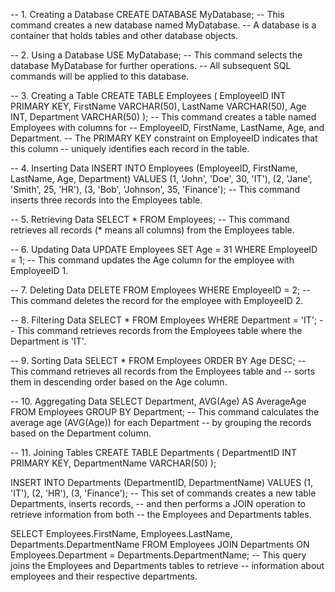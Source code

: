 -- 1. Creating a Database
CREATE DATABASE MyDatabase;
-- This command creates a new database named MyDatabase. 
-- A database is a container that holds tables and other database objects.

-- 2. Using a Database
USE MyDatabase;
-- This command selects the database MyDatabase for further operations. 
-- All subsequent SQL commands will be applied to this database.

-- 3. Creating a Table
CREATE TABLE Employees (
    EmployeeID INT PRIMARY KEY,
    FirstName VARCHAR(50),
    LastName VARCHAR(50),
    Age INT,
    Department VARCHAR(50)
);
-- This command creates a table named Employees with columns for 
-- EmployeeID, FirstName, LastName, Age, and Department. 
-- The PRIMARY KEY constraint on EmployeeID indicates that this column 
-- uniquely identifies each record in the table.

-- 4. Inserting Data
INSERT INTO Employees (EmployeeID, FirstName, LastName, Age, Department)
VALUES (1, 'John', 'Doe', 30, 'IT'),
       (2, 'Jane', 'Smith', 25, 'HR'),
       (3, 'Bob', 'Johnson', 35, 'Finance');
-- This command inserts three records into the Employees table.

-- 5. Retrieving Data
SELECT * FROM Employees;
-- This command retrieves all records (* means all columns) from the Employees table.

-- 6. Updating Data
UPDATE Employees
SET Age = 31
WHERE EmployeeID = 1;
-- This command updates the Age column for the employee with EmployeeID 1.

-- 7. Deleting Data
DELETE FROM Employees
WHERE EmployeeID = 2;
-- This command deletes the record for the employee with EmployeeID 2.

-- 8. Filtering Data
SELECT * FROM Employees
WHERE Department = 'IT';
-- This command retrieves records from the Employees table where the Department is 'IT'.

-- 9. Sorting Data
SELECT * FROM Employees
ORDER BY Age DESC;
-- This command retrieves all records from the Employees table and 
-- sorts them in descending order based on the Age column.

-- 10. Aggregating Data
SELECT Department, AVG(Age) AS AverageAge
FROM Employees
GROUP BY Department;
-- This command calculates the average age (AVG(Age)) for each Department 
-- by grouping the records based on the Department column.

-- 11. Joining Tables
CREATE TABLE Departments (
    DepartmentID INT PRIMARY KEY,
    DepartmentName VARCHAR(50)
);

INSERT INTO Departments (DepartmentID, DepartmentName)
VALUES (1, 'IT'),
       (2, 'HR'),
       (3, 'Finance');
-- This set of commands creates a new table Departments, inserts records, 
-- and then performs a JOIN operation to retrieve information from both 
-- the Employees and Departments tables.

SELECT Employees.FirstName, Employees.LastName, Departments.DepartmentName
FROM Employees
JOIN Departments ON Employees.Department = Departments.DepartmentName;
-- This query joins the Employees and Departments tables to retrieve 
-- information about employees and their respective departments.

